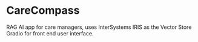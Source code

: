 # CareCompass
RAG AI app for care managers, uses InterSystems IRIS as the Vector Store
Gradio for front end user interface.

